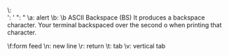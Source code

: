 \\: \
\': '
\": "
\a: alert
\b: \b ASCII Backspace (BS)
It produces a backspace character. Your terminal backspaced over the second o when printing that character.

\f:form feed
\n: new line
\r: return
\t: tab
\v: vertical tab
